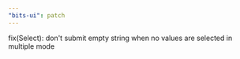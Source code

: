 ```yaml
---
"bits-ui": patch
---
```


fix(Select): don't submit empty string when no values are selected in multiple mode
